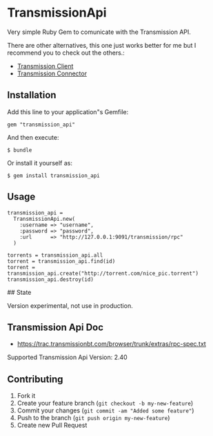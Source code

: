 # TransmissionApi

Very simple Ruby Gem to comunicate with the Transmission API.

There are other alternatives, this one just works better for me but I recommend you to check out the others.:

* [Transmission Client](https://github.com/dsander/transmission-client)
* [Transmission Connector](https://github.com/mattissf/transmission-connector)


## Installation

Add this line to your application"s Gemfile:

    gem "transmission_api"

And then execute:

    $ bundle

Or install it yourself as:

    $ gem install transmission_api

## Usage

    transmission_api =
      TransmissionApi.new(
        :username => "username",
        :password => "password",
        :url      => "http://127.0.0.1:9091/transmission/rpc"
      )

    torrents = transmission_api.all
    torrent = transmission_api.find(id)
    torrent = transmission_api.create("http://torrent.com/nice_pic.torrent")
    transmission_api.destroy(id)

## State

Version experimental, not use in production.

## Transmission Api Doc

* https://trac.transmissionbt.com/browser/trunk/extras/rpc-spec.txt

Supported Transmission Api Version: 2.40

## Contributing

1. Fork it
2. Create your feature branch (`git checkout -b my-new-feature`)
3. Commit your changes (`git commit -am "Added some feature"`)
4. Push to the branch (`git push origin my-new-feature`)
5. Create new Pull Request
